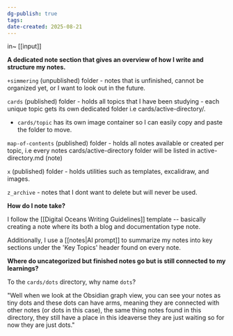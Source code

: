 ```yaml
---
dg-publish: true
tags:
date-created: 2025-08-21
---
```

in~ [[input]]

**A dedicated note section that gives an overview of how I write and structure my notes.**

`+simmering` (unpublished) folder - notes that is unfinished, cannot be organized yet, or I want to look out in the future.

`cards` (published) folder - holds all topics that I have been studying - each unique topic gets its own dedicated folder i.e cards/active-directory/.

- `cards/topic` has its own image container so I can easily copy and paste the folder to move.

`map-of-contents` (published) folder - holds all notes available or created per topic, i.e every notes cards/active-directory folder will be listed in active-directory.md (note)

`x` (published) folder - holds utilities such as templates, excalidraw, and images.

`z_archive` - notes that I dont want to delete but will never be used.


**How do I note take?**

I follow the [[Digital Oceans Writing Guidelines]] template -- basically creating a note where its both a blog and documentation type note.

Additionally, I use a [[notes|AI prompt]] to summarize my notes into key sections under the 'Key Topics' header found on every note.

**Where do uncategorized but finished notes go but is still connected to my learnings?**

To the `cards/dots` directory, why name `dots`?

"Well when we look at the Obsidian graph view, you can see your notes as tiny dots and these dots can have arms, meaning they are connected with other notes (or dots in this case), the same thing notes found in this directory, they still have a place in this ideaverse they are just waiting so for now they are just dots."